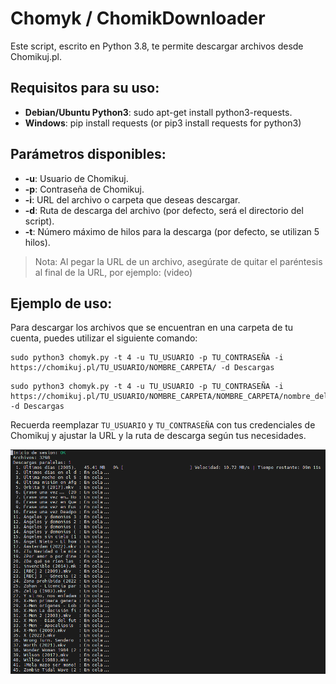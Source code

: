 # Chomyk / ChomikDownloader

Este script, escrito en Python 3.8, te permite descargar archivos desde Chomikuj.pl.

## Requisitos para su uso:
- **Debian/Ubuntu Python3**: sudo apt-get install python3-requests. 
- **Windows**: pip install requests (or pip3 install requests for python3)

## Parámetros disponibles:

- **-u**: Usuario de Chomikuj.
- **-p**: Contraseña de Chomikuj.
- **-i**: URL del archivo o carpeta que deseas descargar.
- **-d**: Ruta de descarga del archivo (por defecto, será el directorio del script).
- **-t**: Número máximo de hilos para la descarga (por defecto, se utilizan 5 hilos).

> Nota: Al pegar la URL de un archivo, asegúrate de quitar el paréntesis al final de la URL, por ejemplo: (video)

## Ejemplo de uso:

Para descargar los archivos que se encuentran en una carpeta de tu cuenta, puedes utilizar el siguiente comando:

```
sudo python3 chomyk.py -t 4 -u TU_USUARIO -p TU_CONTRASEÑA -i https://chomikuj.pl/TU_USUARIO/NOMBRE_CARPETA/ -d Descargas
```

```
sudo python3 chomyk.py -t 4 -u TU_USUARIO -p TU_CONTRASEÑA -i https://chomikuj.pl/TU_USUARIO/NOMBRE_CARPETA/NOMBRE_CARPETA/nombre_del_archivo,numeros_aleatorios.mkv -d Descargas
```

Recuerda reemplazar `TU_USUARIO` y `TU_CONTRASEÑA` con tus credenciales de Chomikuj y ajustar la URL y la ruta de descarga según tus necesidades.

![Screenshot](https://github.com/Deci8BelioS/ChomikDownloader-Spanish/blob/master/image.png)
